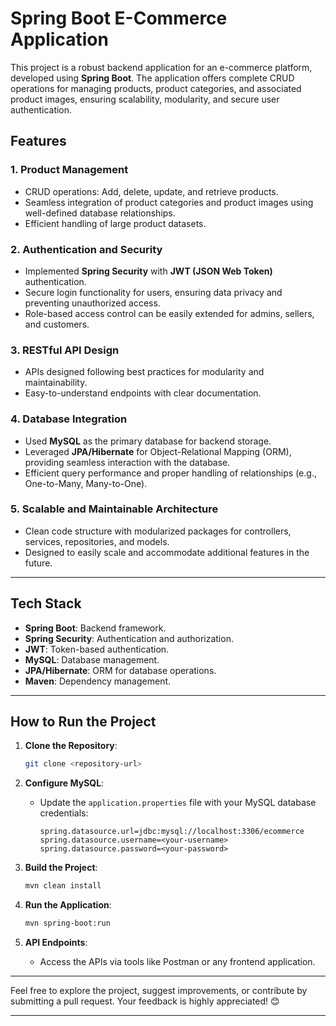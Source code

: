 # Spring Boot E-Commerce Application

This project is a robust backend application for an e-commerce platform, developed using **Spring Boot**. The
application offers complete CRUD operations for managing products, product categories, and associated product images,
ensuring scalability, modularity, and secure user authentication.

## Features

### 1. **Product Management**

- CRUD operations: Add, delete, update, and retrieve products.
- Seamless integration of product categories and product images using well-defined database relationships.
- Efficient handling of large product datasets.

### 2. **Authentication and Security**

- Implemented **Spring Security** with **JWT (JSON Web Token)** authentication.
- Secure login functionality for users, ensuring data privacy and preventing unauthorized access.
- Role-based access control can be easily extended for admins, sellers, and customers.

### 3. **RESTful API Design**

- APIs designed following best practices for modularity and maintainability.
- Easy-to-understand endpoints with clear documentation.

### 4. **Database Integration**

- Used **MySQL** as the primary database for backend storage.
- Leveraged **JPA/Hibernate** for Object-Relational Mapping (ORM), providing seamless interaction with the database.
- Efficient query performance and proper handling of relationships (e.g., One-to-Many, Many-to-One).

### 5. **Scalable and Maintainable Architecture**

- Clean code structure with modularized packages for controllers, services, repositories, and models.
- Designed to easily scale and accommodate additional features in the future.

---

## Tech Stack

- **Spring Boot**: Backend framework.
- **Spring Security**: Authentication and authorization.
- **JWT**: Token-based authentication.
- **MySQL**: Database management.
- **JPA/Hibernate**: ORM for database operations.
- **Maven**: Dependency management.

---

## How to Run the Project

1. **Clone the Repository**:
   ```bash
   git clone <repository-url>
   ```

2. **Configure MySQL**:
    - Update the `application.properties` file with your MySQL database credentials:
      ```properties
      spring.datasource.url=jdbc:mysql://localhost:3306/ecommerce
      spring.datasource.username=<your-username>
      spring.datasource.password=<your-password>
      ```

3. **Build the Project**:
   ```bash
   mvn clean install
   ```

4. **Run the Application**:
   ```bash
   mvn spring-boot:run
   ```

5. **API Endpoints**:
    - Access the APIs via tools like Postman or any frontend application.

---

Feel free to explore the project, suggest improvements, or contribute by submitting a pull request. Your feedback is
highly appreciated! 😊

--- 


